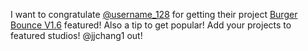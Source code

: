 I want to congratulate [@username_128](https://scratch.mit.edu/users/username_128/) for getting their project [Burger Bounce V1.6](https://scratch.mit.edu/projects/736531174/) featured! Also a tip to get popular! Add your projects to featured studios!  @jjchang1 out!